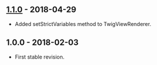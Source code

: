 ## [1.1.0] - 2018-04-29
- Added setStrictVariables method to TwigViewRenderer.

## 1.0.0 - 2018-02-03
- First stable revision.

[1.1.0]: https://github.com/themichaelhall/bluemvc-twig/compare/v1.0.0...v1.1.0